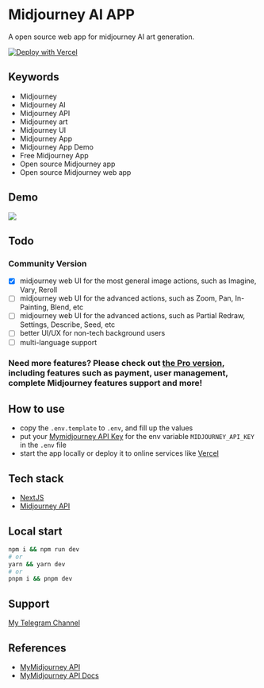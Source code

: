 # Midjourney AI APP

A open source web app for midjourney AI art generation.

[![Deploy with Vercel](https://vercel.com/button)](https://vercel.com/new/clone?repository-url=https%3A%2F%2Fgithub.com%2Fiamzifei%2Fmidjourney-ai-app&env=NEXT_PUBLIC_SITE_NAME,MIDJOURNEY_API_KEY,NEXT_PUBLIC_MIDJOURNEY_API_URL&envDescription=Environment%20variables%20needed%20for%20the%20free%20version%20deployment&envLink=https%3A%2F%2Fgithub.com%2Fiamzifei%2Fmidjourney-ai-app%2Fblob%2Fmain%2F.env.template)

## Keywords

- Midjourney
- Midjourney AI
- Midjourney API
- Midjourney art
- Midjourney UI
- Midjourney App
- Midjourney App Demo
- Free Midjourney App
- Open source Midjourney app
- Open source Midjourney web app

## Demo

![](/doc/demo.gif)

## Todo

### Community Version

- [x] midjourney web UI for the most general image actions, such as Imagine, Vary, Reroll
- [ ] midjourney web UI for the advanced actions, such as Zoom, Pan, In-Painting, Blend, etc
- [ ] midjourney web UI for the advanced actions, such as Partial Redraw, Settings, Describe, Seed, etc
- [ ] better UI/UX for non-tech background users
- [ ] multi-language support

### Need more features? Please check out [the Pro version](https://github.com/iamzifei/midjourney-ai-app/tree/Pro), including features such as payment, user management, complete Midjourney features support and more!

## How to use

- copy the `.env.template` to `.env`, and fill up the values
- put your [Mymidjourney API Key](https://www.mymidjourney.ai/blog/midjourney-api-request) for the env variable `MIDJOURNEY_API_KEY` in the `.env` file
- start the app locally or deploy it to online services like [Vercel](https://vercel.com)

## Tech stack

- [NextJS](https://nextjs.org/)
- [Midjourney API](https://www.mymidjourney.ai/)

## Local start

```bash
npm i && npm run dev
# or
yarn && yarn dev
# or
pnpm i && pnpm dev
```

## Support

[My Telegram Channel](https://t.me/+PYmwNF-6_9s4OTI1)

## References

- [MyMidjourney API](https://www.mymidjourney.ai/)
- [MyMidjourney API Docs](https://www.mymidjourney.ai/docs)
